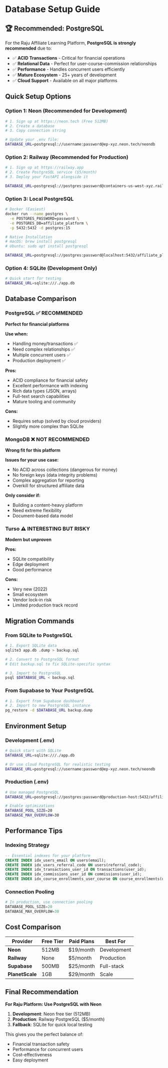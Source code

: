 # Database Setup Guide

## 🏆 Recommended: PostgreSQL

For the Raju Affiliate Learning Platform, **PostgreSQL is strongly recommended** due to:

- ✅ **ACID Transactions** - Critical for financial operations
- ✅ **Relational Data** - Perfect for user-course-commission relationships
- ✅ **Performance** - Handles concurrent users efficiently  
- ✅ **Mature Ecosystem** - 25+ years of development
- ✅ **Cloud Support** - Available on all major platforms

## Quick Setup Options

### Option 1: Neon (Recommended for Development)
```bash
# 1. Sign up at https://neon.tech (Free 512MB)
# 2. Create a database
# 3. Copy connection string

# Update your .env file:
DATABASE_URL=postgresql://username:password@ep-xyz.neon.tech/neondb
```

### Option 2: Railway (Recommended for Production)
```bash
# 1. Sign up at https://railway.app
# 2. Create PostgreSQL service ($5/month)
# 3. Deploy your FastAPI alongside it

DATABASE_URL=postgresql://postgres:password@containers-us-west-xyz.railway.app:5432/railway
```

### Option 3: Local PostgreSQL
```bash
# Docker (Easiest)
docker run --name postgres \
  -e POSTGRES_PASSWORD=password \
  -e POSTGRES_DB=affiliate_platform \
  -p 5432:5432 -d postgres:15

# Native Installation
# macOS: brew install postgresql
# Ubuntu: sudo apt install postgresql

DATABASE_URL=postgresql://postgres:password@localhost:5432/affiliate_platform
```

### Option 4: SQLite (Development Only)
```bash
# Quick start for testing
DATABASE_URL=sqlite:///./app.db
```

## Database Comparison

### PostgreSQL ✅ RECOMMENDED
**Perfect for financial platforms**

**Use when:**
- Handling money/transactions ✅
- Need complex relationships ✅  
- Multiple concurrent users ✅
- Production deployment ✅

**Pros:**
- ACID compliance for financial safety
- Excellent performance with indexing
- Rich data types (JSON, arrays)
- Full-text search capabilities
- Mature tooling and community

**Cons:**
- Requires setup (solved by cloud providers)
- Slightly more complex than SQLite

### MongoDB ❌ NOT RECOMMENDED
**Wrong fit for this platform**

**Issues for your use case:**
- No ACID across collections (dangerous for money)
- No foreign keys (data integrity problems)
- Complex aggregation for reporting
- Overkill for structured affiliate data

**Only consider if:**
- Building a content-heavy platform
- Need extreme flexibility
- Document-based data model

### Turso ⚠️ INTERESTING BUT RISKY
**Modern but unproven**

**Pros:**
- SQLite compatibility
- Edge deployment
- Good performance

**Cons:**
- Very new (2022)
- Small ecosystem
- Vendor lock-in risk
- Limited production track record

## Migration Commands

### From SQLite to PostgreSQL
```bash
# 1. Export SQLite data
sqlite3 app.db .dump > backup.sql

# 2. Convert to PostgreSQL format
# Edit backup.sql to fix SQLite-specific syntax

# 3. Import to PostgreSQL
psql $DATABASE_URL < backup.sql
```

### From Supabase to Your PostgreSQL
```bash
# 1. Export from Supabase dashboard
# 2. Import to new PostgreSQL instance
pg_restore -d $DATABASE_URL backup.dump
```

## Environment Setup

### Development (.env)
```bash
# Quick start with SQLite
DATABASE_URL=sqlite:///./app.db

# Or use cloud PostgreSQL for realistic testing
DATABASE_URL=postgresql://username:password@ep-xyz.neon.tech/neondb
```

### Production (.env)
```bash
# Use managed PostgreSQL
DATABASE_URL=postgresql://postgres:password@production-host:5432/affiliate_platform

# Enable optimizations
DATABASE_POOL_SIZE=20
DATABASE_MAX_OVERFLOW=30
```

## Performance Tips

### Indexing Strategy
```sql
-- Essential indexes for your platform
CREATE INDEX idx_users_email ON users(email);
CREATE INDEX idx_users_referral_code ON users(referral_code);
CREATE INDEX idx_transactions_user_id ON transactions(user_id);
CREATE INDEX idx_commissions_user_id ON commissions(user_id);
CREATE INDEX idx_course_enrollments_user_course ON course_enrollments(user_id, course_id);
```

### Connection Pooling
```python
# In production, use connection pooling
DATABASE_POOL_SIZE=20
DATABASE_MAX_OVERFLOW=30
```

## Cost Comparison

| Provider | Free Tier | Paid Plans | Best For |
|----------|-----------|------------|----------|
| **Neon** | 512MB | $19/month | Development |
| **Railway** | None | $5/month | Production |
| **Supabase** | 500MB | $25/month | Full-stack |
| **PlanetScale** | 1GB | $29/month | Scale |

## Final Recommendation

**For Raju Platform: Use PostgreSQL with Neon**

1. **Development**: Neon free tier (512MB)
2. **Production**: Railway PostgreSQL ($5/month)
3. **Fallback**: SQLite for quick local testing

This gives you the perfect balance of:
- Financial transaction safety
- Performance for concurrent users  
- Cost-effectiveness
- Easy deployment